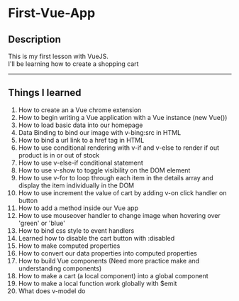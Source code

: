 # First-Vue-App

## Description

This is my first lesson with VueJS.<br>
I'll be learning how to create a shopping cart

---

## Things I learned

1) How to create an a Vue chrome extension
2) How to begin writing a Vue application with a Vue instance (new Vue())
3) How to load basic data into our homepage
4) Data Binding to bind our image with v-bing:src in HTML
5) How to bind a url link to a href tag in HTML
6) How to use conditional rendering with v-if and v-else to render if out product is in or out of stock
7) How to use v-else-if conditional statement
8) How to use v-show to toggle visibility on the DOM element
9) How to use v-for to loop through each item in the details array and display the item individually in the DOM
10) How to use increment the value of cart by adding v-on click handler on button
11) How to add a method inside our Vue app
12) How to use mouseover handler to change image when hovering over 'green' or 'blue'
13) How to bind css style to event handlers
14) Learned how to disable the cart button with :disabled
15) How to make computed properties
16) How to convert our data properties into computed properties
17) How to build Vue components (Need more practice make and understanding components)
18) How to make a cart (a local component) into a global component
19) How to make a local function work globally with $emit
20) What does v-model do